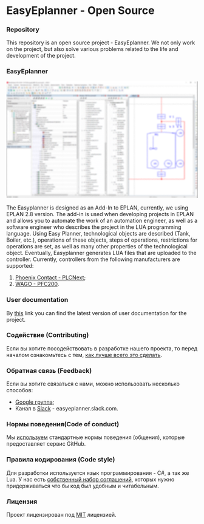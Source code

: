 # EasyEplanner - Open Source

### Repository

This repository is an open source project - EasyEplanner.
We not only work on the project, but also solve various problems related to the life and development of the project.

### EasyEplanner

<img src="docs/user_manual/images/EasyEplannerPreview.png">

The Easyplanner is designed as an Add-In to EPLAN, currently, we using EPLAN 2.8 version. The add-in is used when developing projects in EPLAN and allows you to automate the work of an automation engineer, as well as a software engineer who describes the project in the LUA programming language. Using Easy Planner, technological objects are described (Tank, Boiler, etc.), operations of these objects, steps of operations, restrictions for operations are set, as well as many other properties of the technological object. Eventually, Easyplanner generates LUA files that are uploaded to the controller. Currently, controllers from the following manufacturers are supported:

1. [Phoenix Contact - PLCNext](https://github.com/plcnext);
2. [WAGO - PFC200](https://github.com/WAGO).

### User documentation
By [this](docs/user_manual/ReadMe.md) link you can find the latest version of user documentation for the project.


### Содействие (Contributing)
Если вы хотите посодействовать в разработке нашего проекта, то перед началом ознакомьтесь с тем, [как лучше всего это сделать](docs/contributing.md).

### Обратная связь (Feedback)
Если вы хотите связаться с нами, можно использовать несколько способов:

* [Google группа](https://groups.google.com/forum/#!forum/easyeplanner);
* Канал в [Slack](https://slack.com) - easyeplanner.slack.com.

### Нормы поведения(Code of conduct)
Мы [используем](docs/CODE_OF_CONDUCT.md) стандартные нормы поведения (общения), которые предоставляет сервис GitHub.

### Правила кодирования (Code style)
Для разработки используется язык программирования - C#, а так же Lua. У нас есть [собственный набор соглашений](docs/codestyle.md), которых нужно придерживаться что бы код был удобным и читабельным.

### Лицензия
Проект лицензирован под [MIT](LICENSE.txt) лицензией.
